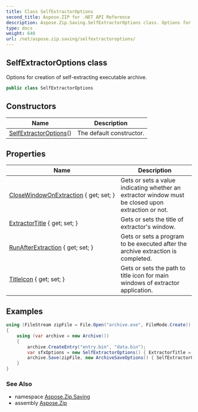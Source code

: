 ```yaml
---
title: Class SelfExtractorOptions
second_title: Aspose.ZIP for .NET API Reference
description: Aspose.Zip.Saving.SelfExtractorOptions class. Options for creation of selfextracting executable archive
type: docs
weight: 640
url: /net/aspose.zip.saving/selfextractoroptions/
---
```

## SelfExtractorOptions class

Options for creation of self-extracting executable archive.

```csharp
public class SelfExtractorOptions
```

## Constructors

| Name | Description |
| --- | --- |
| [SelfExtractorOptions](selfextractoroptions/)() | The default constructor. |

## Properties

| Name | Description |
| --- | --- |
| [CloseWindowOnExtraction](../../aspose.zip.saving/selfextractoroptions/closewindowonextraction/) { get; set; } | Gets or sets a value indicating whether an extractor window must be closed upon extraction or not. |
| [ExtractorTitle](../../aspose.zip.saving/selfextractoroptions/extractortitle/) { get; set; } | Gets or sets the title of extractor's window. |
| [RunAfterExtraction](../../aspose.zip.saving/selfextractoroptions/runafterextraction/) { get; set; } | Gets or sets a program to be executed after the archive extraction is completed. |
| [TitleIcon](../../aspose.zip.saving/selfextractoroptions/titleicon/) { get; set; } | Gets or sets the path to title icon for main windows of extractor application. |

## Examples

```csharp
using (FileStream zipFile = File.Open("archive.exe", FileMode.Create))
{
    using (var archive = new Archive())
    {
        archive.CreateEntry("entry.bin", "data.bin");
        var sfxOptions = new SelfExtractorOptions() { ExtractorTitle = "Extractor", CloseWindowOnExtraction = true, TitleIcon = "C:\pictogram.ico" };
        archive.Save(zipFile, new ArchiveSaveOptions() { SelfExtractorOptions = sfxOptions });
    }
}
```

### See Also

* namespace [Aspose.Zip.Saving](../../aspose.zip.saving/)
* assembly [Aspose.Zip](../../)



